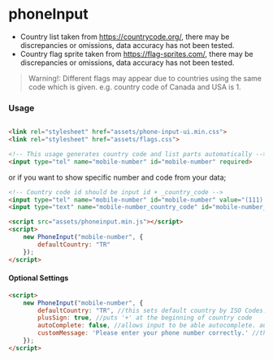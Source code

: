# phoneInput

* Country list taken from https://countrycode.org/, there may be discrepancies or omissions, data accuracy has not been tested.
* Country flag sprite taken from https://flag-sprites.com/, there may be discrepancies or omissions, data accuracy has not been tested.

> Warning!: Different flags may appear due to countries using the same code which is given. e.g. country code of Canada and USA is 1.

### Usage

```html

<link rel="stylesheet" href="assets/phone-input-ui.min.css">
<link rel="stylesheet" href="assets/flags.css">
```

```html
<!-- This usage generates country code and list parts automatically -->
<input type="tel" name="mobile-number" id="mobile-number" required>
```
or if you want to show specific number and code from your data;
```html
<!-- Country code id should be input id + _country_code -->
<input type="tel" name="mobile-number" id="mobile-number" value="(111) 111 1111" required>
<input type="text" name="mobile-number_country_code" id="mobile-number_country_code" value="90"> <!-- This will allow you to enter code value from your data -->
```

```html
<script src="assets/phoneinput.min.js"></script>
<script>
    new PhoneInput("mobile-number", {
        defaultCountry: "TR"
    });
</script>
```

#### Optional Settings

```html
<script>
    new PhoneInput("mobile-number", {
        defaultCountry: "TR", //this sets default country by ISO Codes. when list loaded this country selected automatically if you dont give country code to related input
        plusSign: true, //puts '+' at the beginning of country code
        autoComplete: false, //allows input to be able autocomplete. autocomplete: true may corrupt formatting on input
        customMessage: 'Please enter your phone number correctly.' //this text will be shown when input is not valid
    });
</script>
```